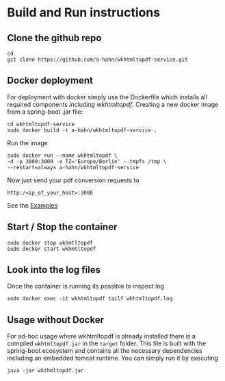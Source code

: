 # Build and Run instructions

## Clone the github repo
```
cd
git clone https://github.com/a-hahn/wkhtmltopdf-service.git
```

## Docker deployment

For deployment with docker simply use the Dockerfile which installs all required components *including wkhtmltopdf*. 
Creating a new docker image from a spring-boot .jar file:
```
cd wkhtmltopdf-service
sudo docker build -t a-hahn/wkhtmltopdf-service .
```
Run the image
```
sudo docker run --name wkhtmltopdf \
-d -p 3000:3000 -e TZ='Europe/Berlin' --tmpfs /tmp \
--restart=always a-hahn/wkhtmltopdf-service
```
Now just send your pdf conversion requests to
```
http:/<ip_of_your_host>:3000
```
See the [Examples](Examples.md) 

## Start / Stop the container
```
sudo docker stop wkhmtltopdf
sudo docker start wkhmtltopdf
```

## Look into the log files

Once the container is running its possible to inspect log
```
sudo docker exec -it wkhtmltopdf tailf wkhtmltopdf.log
```

## Usage without Docker

For ad-hoc usage where wkhtmltopdf is already installed there is a compiled `wkhtmltopdf.jar` in the `target` folder. This file is built with the spring-boot ecosystem and contains all the necessary dependencies including an embedded tomcat runtime.
You can simply run it by executing
```
java -jar wkthmltopdf.jar
```
